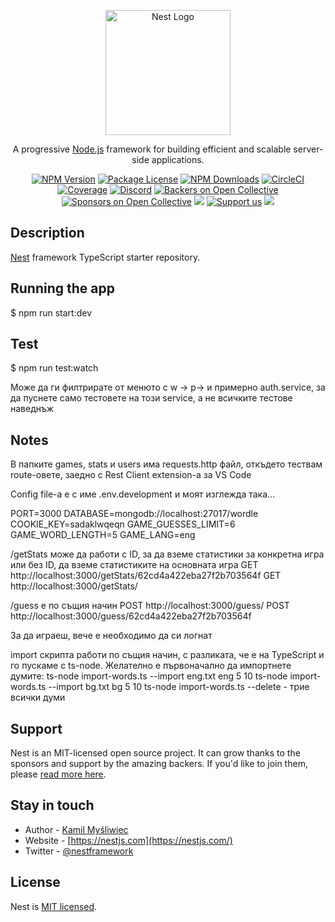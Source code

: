 <p align="center">
  <a href="http://nestjs.com/" target="blank"><img src="https://nestjs.com/img/logo-small.svg" width="200" alt="Nest Logo" /></a>
</p>

[circleci-image]: https://img.shields.io/circleci/build/github/nestjs/nest/master?token=abc123def456
[circleci-url]: https://circleci.com/gh/nestjs/nest

  <p align="center">A progressive <a href="http://nodejs.org" target="_blank">Node.js</a> framework for building efficient and scalable server-side applications.</p>
    <p align="center">
<a href="https://www.npmjs.com/~nestjscore" target="_blank"><img src="https://img.shields.io/npm/v/@nestjs/core.svg" alt="NPM Version" /></a>
<a href="https://www.npmjs.com/~nestjscore" target="_blank"><img src="https://img.shields.io/npm/l/@nestjs/core.svg" alt="Package License" /></a>
<a href="https://www.npmjs.com/~nestjscore" target="_blank"><img src="https://img.shields.io/npm/dm/@nestjs/common.svg" alt="NPM Downloads" /></a>
<a href="https://circleci.com/gh/nestjs/nest" target="_blank"><img src="https://img.shields.io/circleci/build/github/nestjs/nest/master" alt="CircleCI" /></a>
<a href="https://coveralls.io/github/nestjs/nest?branch=master" target="_blank"><img src="https://coveralls.io/repos/github/nestjs/nest/badge.svg?branch=master#9" alt="Coverage" /></a>
<a href="https://discord.gg/G7Qnnhy" target="_blank"><img src="https://img.shields.io/badge/discord-online-brightgreen.svg" alt="Discord"/></a>
<a href="https://opencollective.com/nest#backer" target="_blank"><img src="https://opencollective.com/nest/backers/badge.svg" alt="Backers on Open Collective" /></a>
<a href="https://opencollective.com/nest#sponsor" target="_blank"><img src="https://opencollective.com/nest/sponsors/badge.svg" alt="Sponsors on Open Collective" /></a>
  <a href="https://paypal.me/kamilmysliwiec" target="_blank"><img src="https://img.shields.io/badge/Donate-PayPal-ff3f59.svg"/></a>
    <a href="https://opencollective.com/nest#sponsor"  target="_blank"><img src="https://img.shields.io/badge/Support%20us-Open%20Collective-41B883.svg" alt="Support us"></a>
  <a href="https://twitter.com/nestframework" target="_blank"><img src="https://img.shields.io/twitter/follow/nestframework.svg?style=social&label=Follow"></a>
</p>
  <!--[![Backers on Open Collective](https://opencollective.com/nest/backers/badge.svg)](https://opencollective.com/nest#backer)
  [![Sponsors on Open Collective](https://opencollective.com/nest/sponsors/badge.svg)](https://opencollective.com/nest#sponsor)-->

## Description

[Nest](https://github.com/nestjs/nest) framework TypeScript starter repository.

## Running the app

$ npm run start:dev

## Test

$ npm run test:watch

Може да ги филтрирате от менюто с w -> p-> и примерно auth.service, за да пуснете само тестовете на този service, а не всичките тестове наведнъж

## Notes

В папките games, stats и users има requests.http файл, откъдето тествам route-овете, заедно с Rest Client extension-а за VS Code

Config file-а е с име .env.development и моят изглежда така...

PORT=3000
DATABASE=mongodb://localhost:27017/wordle
COOKIE_KEY=sadaklwqeqn
GAME_GUESSES_LIMIT=6
GAME_WORD_LENGTH=5
GAME_LANG=eng

/getStats може да работи с ID, за да вземе статистики за конкретна игра или без ID, да вземе статистиките на основната игра
GET http://localhost:3000/getStats/62cd4a422eba27f2b703564f
GET http://localhost:3000/getStats/

/guess е по същия начин
POST http://localhost:3000/guess/
POST http://localhost:3000/guess/62cd4a422eba27f2b703564f

За да играеш, вече е необходимо да си логнат

import скрипта работи по същия начин, с разликата, че е на TypeScript и го пускаме с ts-node. Желателно е първоначално да импортнете думите:
ts-node import-words.ts --import eng.txt eng 5 10
ts-node import-words.ts --import bg.txt bg 5 10
ts-node import-words.ts --delete - трие всички думи

## Support

Nest is an MIT-licensed open source project. It can grow thanks to the sponsors and support by the amazing backers. If you'd like to join them, please [read more here](https://docs.nestjs.com/support).

## Stay in touch

-   Author - [Kamil Myśliwiec](https://kamilmysliwiec.com)
-   Website - [https://nestjs.com](https://nestjs.com/)
-   Twitter - [@nestframework](https://twitter.com/nestframework)

## License

Nest is [MIT licensed](LICENSE).
